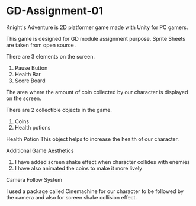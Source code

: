 # GD-Assignment-01

Knight's Adventure is 2D platformer game made with Unity for PC gamers.

This game is designed for GD module assignment purpose.
Sprite Sheets are taken from open source .

There are 3 elements on the screen. 
1) Pause Button
2) Health Bar 
3) Score Board

The area where the amount of coin collected by our character is displayed on the screen.

There are 2 collectible objects in the game. 
1) Coins 
2) Health potions

Health Potion
This object helps to increase the health of our character.

Additional Game Aesthetics
1) I have added screen shake effect when character collides with enemies
2) I have also animated the coins to make it more lively

Camera Follow System

I used a package called Cinemachine for our character to be followed by the camera and also for screen shake collision effect.


